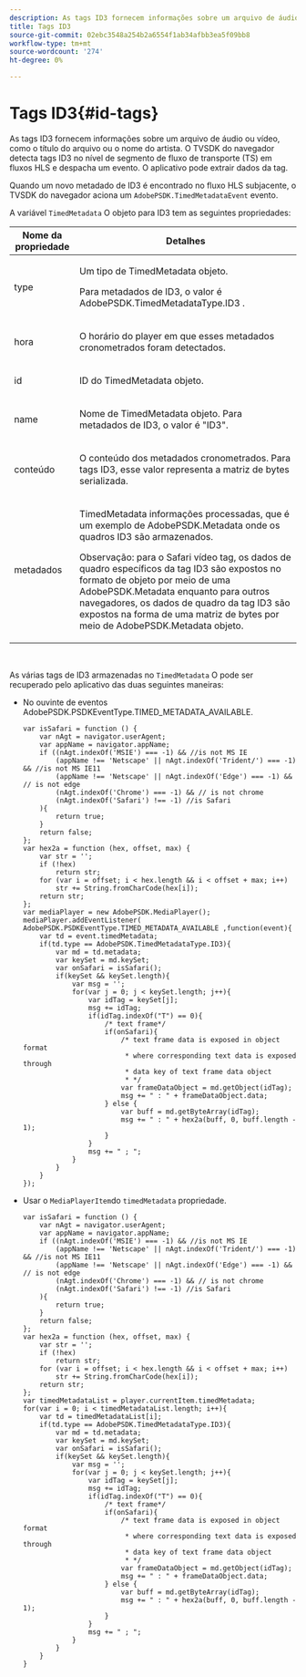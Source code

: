 ```yaml
---
description: As tags ID3 fornecem informações sobre um arquivo de áudio ou vídeo, como o título do arquivo ou o nome do artista. O TVSDK do navegador detecta tags ID3 no nível de segmento de fluxo de transporte (TS) em fluxos HLS e despacha um evento. O aplicativo pode extrair dados da tag.
title: Tags ID3
source-git-commit: 02ebc3548a254b2a6554f1ab34afbb3ea5f09bb8
workflow-type: tm+mt
source-wordcount: '274'
ht-degree: 0%

---
```


# Tags ID3{#id-tags}

As tags ID3 fornecem informações sobre um arquivo de áudio ou vídeo, como o título do arquivo ou o nome do artista. O TVSDK do navegador detecta tags ID3 no nível de segmento de fluxo de transporte (TS) em fluxos HLS e despacha um evento. O aplicativo pode extrair dados da tag.

Quando um novo metadado de ID3 é encontrado no fluxo HLS subjacente, o TVSDK do navegador aciona um `AdobePSDK.TimedMetadataEvent` evento.

A variável `TimedMetadata` O objeto para ID3 tem as seguintes propriedades:

<table id="table_6C61886187FB44B4B9821E4B00200018"> 
 <thead> 
  <tr> 
   <th colname="col1" class="entry"> Nome da propriedade </th> 
   <th colname="col2" class="entry"> Detalhes </th> 
  </tr> 
 </thead>
 <tbody> 
  <tr> 
   <td colname="col1"> <p> <span class="codeph"> type </span> </p> </td> 
   <td colname="col2"> <p>Um tipo de <span class="codeph"> TimedMetadata </span> objeto. </p> <p>Para metadados de ID3, o valor é <span class="codeph"> AdobePSDK.TimedMetadataType.ID3 </span>. </p> </td> 
  </tr> 
  <tr> 
   <td colname="col1"> <p> <span class="codeph"> hora </span> </p> </td> 
   <td colname="col2"> <p> O horário do player em que esses metadados cronometrados foram detectados. </p> </td> 
  </tr> 
  <tr> 
   <td colname="col1"> <p> <span class="codeph"> id </span> </p> </td> 
   <td colname="col2"> <p>ID do <span class="codeph"> TimedMetadata </span> objeto. </p> </td> 
  </tr> 
  <tr> 
   <td colname="col1"> <p> <span class="codeph"> name </span> </p> </td> 
   <td colname="col2"> <p>Nome de <span class="codeph"> TimedMetadata </span> objeto. Para metadados de ID3, o valor é "ID3". </p> </td> 
  </tr> 
  <tr> 
   <td colname="col1"> <p> <span class="codeph"> conteúdo </span> </p> </td> 
   <td colname="col2"> <p>O conteúdo dos metadados cronometrados. Para tags ID3, esse valor representa a matriz de bytes serializada. </p> </td> 
  </tr> 
  <tr> 
   <td colname="col1"> <p> <span class="codeph"> metadados </span> </p> </td> 
   <td colname="col2"> <p> <span class="codeph"> TimedMetadata </span> informações processadas, que é um exemplo de <span class="codeph"> AdobePSDK.Metadata </span> onde os quadros ID3 são armazenados. </p> <p> <p>Observação: para o Safari <span class="codeph"> vídeo </span> tag, os dados de quadro específicos da tag ID3 são expostos no formato de objeto por meio de uma <span class="codeph"> AdobePSDK.Metadata </span> enquanto para outros navegadores, os dados de quadro da tag ID3 são expostos na forma de uma matriz de bytes por meio de <span class="codeph"> AdobePSDK.Metadata </span> objeto. </p> </p> </td> 
  </tr> 
 </tbody> 
</table>

&#x200B;

As várias tags de ID3 armazenadas no `TimedMetadata` O pode ser recuperado pelo aplicativo das duas seguintes maneiras:

* No ouvinte de eventos AdobePSDK.PSDKEventType.TIMED_METADATA_AVAILABLE.

  ```
  var isSafari = function () { 
      var nAgt = navigator.userAgent; 
      var appName = navigator.appName; 
      if ((nAgt.indexOf('MSIE') === -1) && //is not MS IE 
          (appName !== 'Netscape' || nAgt.indexOf('Trident/') === -1) && //is not MS IE11 
          (appName !== 'Netscape' || nAgt.indexOf('Edge') === -1) && // is not edge 
          (nAgt.indexOf('Chrome') === -1) && // is not chrome 
          (nAgt.indexOf('Safari') !== -1) //is Safari 
      ){ 
          return true; 
      } 
      return false; 
  }; 
  var hex2a = function (hex, offset, max) { 
      var str = ''; 
      if (!hex) 
          return str; 
      for (var i = offset; i < hex.length && i < offset + max; i++) 
          str += String.fromCharCode(hex[i]); 
      return str; 
  }; 
  var mediaPlayer = new AdobePSDK.MediaPlayer(); 
  mediaPlayer.addEventListener( AdobePSDK.PSDKEventType.TIMED_METADATA_AVAILABLE ,function(event){ 
      var td = event.timedMetadata; 
      if(td.type == AdobePSDK.TimedMetadataType.ID3){ 
          var md = td.metadata; 
          var keySet = md.keySet; 
          var onSafari = isSafari(); 
          if(keySet && keySet.length){ 
              var msg = ''; 
              for(var j = 0; j < keySet.length; j++){ 
                  var idTag = keySet[j]; 
                  msg += idTag; 
                  if(idTag.indexOf("T") == 0){ 
                      /* text frame*/ 
                      if(onSafari){ 
                          /* text frame data is exposed in object format 
                           * where corresponding text data is exposed through 
                           * data key of text frame data object 
                           * */ 
                          var frameDataObject = md.getObject(idTag); 
                          msg += " : " + frameDataObject.data; 
                      } else { 
                          var buff = md.getByteArray(idTag); 
                          msg += " : " + hex2a(buff, 0, buff.length - 1); 
                      } 
                  } 
                  msg += " ; "; 
              } 
          } 
      } 
  }); 
  ```

* Usar o `MediaPlayerItem`do `timedMetadata` propriedade.

  ```
  var isSafari = function () { 
      var nAgt = navigator.userAgent; 
      var appName = navigator.appName; 
      if ((nAgt.indexOf('MSIE') === -1) && //is not MS IE 
          (appName !== 'Netscape' || nAgt.indexOf('Trident/') === -1) && //is not MS IE11 
          (appName !== 'Netscape' || nAgt.indexOf('Edge') === -1) && // is not edge 
          (nAgt.indexOf('Chrome') === -1) && // is not chrome 
          (nAgt.indexOf('Safari') !== -1) //is Safari 
      ){ 
          return true; 
      } 
      return false; 
  }; 
  var hex2a = function (hex, offset, max) { 
      var str = ''; 
      if (!hex) 
          return str; 
      for (var i = offset; i < hex.length && i < offset + max; i++) 
          str += String.fromCharCode(hex[i]); 
      return str; 
  }; 
  var timedMetadataList = player.currentItem.timedMetadata; 
  for(var i = 0; i < timedMetadataList.length; i++){ 
      var td = timedMetadataList[i]; 
      if(td.type == AdobePSDK.TimedMetadataType.ID3){ 
          var md = td.metadata; 
          var keySet = md.keySet; 
          var onSafari = isSafari(); 
          if(keySet && keySet.length){ 
              var msg = ''; 
              for(var j = 0; j < keySet.length; j++){ 
                  var idTag = keySet[j]; 
                  msg += idTag; 
                  if(idTag.indexOf("T") == 0){ 
                      /* text frame*/ 
                      if(onSafari){ 
                          /* text frame data is exposed in object format 
                           * where corresponding text data is exposed through 
                           * data key of text frame data object 
                           * */ 
                          var frameDataObject = md.getObject(idTag); 
                          msg += " : " + frameDataObject.data; 
                      } else { 
                          var buff = md.getByteArray(idTag); 
                          msg += " : " + hex2a(buff, 0, buff.length - 1); 
                      } 
                  } 
                  msg += " ; "; 
              } 
          } 
      } 
  } 
  ```
